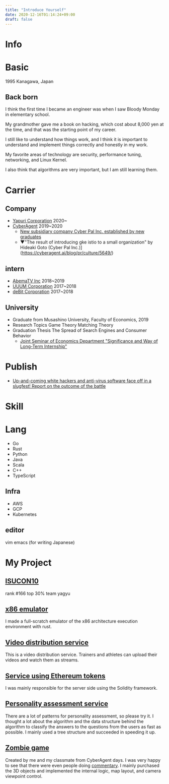 ```yaml
---
title: "Introduce Yourself"
date: 2020-12-16T01:14:24+09:00
draft: false
--- 
```

# Info

# Basic
1995 Kanagawa, Japan

## Back born
I think the first time I became an engineer was when I saw Bloody Monday in elementary school.

My grandmother gave me a book on hacking, which cost about 8,000 yen at the time, and that was the starting point of my career. 

I still like to understand how things work, and I think it is important to understand and implement things correctly and honestly in my work.

My favorite areas of technology are security, performance tuning, networking, and Linux Kernel.

I also think that algorithms are very important, but I am still learning them.


# Carrier
## Company
- [Yapuri Corporation](https://yappli.co.jp/) 2020~    
- [CyberAgent](https://www.cyberagent.co.jp/) 2019~2020
    - [New subsidiary company Cyber Pal Inc. established by new graduates](https://www.cyberagent.co.jp/news/detail/id=23000)
    - ▼"The result of introducing gke istio to a small organization" by Hideaki Goto (Cyber Pal Inc.)](https://cyberagent.ai/blog/pr/culture/5649/)

## intern
- [AbemaTV Inc](https://abema.tv/) 2018~2019
- [UUUM Corporation](https://www.uuum.co.jp/) 2017~2018
- [deBit Corporation](https://debit.co.jp/) 2017~2018

## University
- Graduate from Musashino University, Faculty of Economics, 2019
- Research Topics Game Theory Matching Theory
- Graduation Thesis The Spread of Search Engines and Consumer Behavior
    - [Joint Seminar of Economics Department "Significance and Way of Long-Term Internship"](https://www.musashino-u.ac.jp/news/20180501-03.html) 

# Publish
- [Up-and-coming white hackers and anti-virus software face off in a slugfest! Report on the outcome of the battle](https://news.mynavi.jp/kikaku/20180720-665544/)

# Skill
# Lang
- Go
- Rust
- Python
- Java
- Scala
- C++
- TypeScript

## Infra
- AWS
- GCP
- Kubernetes

## editor
vim emacs (for writing Japanese)

# My Project

## [ISUCON10](https://isucon.net/archives/55008744.html)
rank #166 top 30% team yagyu

## [x86 emulator](https://github.com/hidexir/x86emu)
I made a full-scratch emulator of the x86 architecture execution environment with rust.

## [Video distribution service](https://wantty.app/)
This is a video distribution service. Trainers and athletes can upload their videos and watch them as streams.

## [Service using Ethereum tokens](https://www.peace-coin.org)
I was mainly responsible for the server side using the Solidity framework.

## [Personality assessment service](https://www.zelfium.com/ja/)
There are a lot of patterns for personality assessment, so please try it. I thought a lot about the algorithm and the data structure behind the algorithm to classify the answers to the questions from the users as fast as possible.
I mainly used a tree structure and succeeded in speeding it up.

## [Zombie game](https://apps.apple.com/jp/app/escape-from-uncle/id1444505240)
Created by me and my classmate from CyberAgent days. I was very happy to see that there were even people doing [commentary](https://gameappch.com/app/?app=06132).
I mainly purchased the 3D objects and implemented the internal logic, map layout, and camera viewpoint control. 
